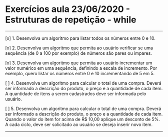 # Exercícios aula 23/06/2020 - Estruturas de repetição - while

_ __
[x] 1. Desenvolva um algoritmo para listar todos os números entre 0 e 10.

[x] 2. Desenvolva um algoritmo que permita ao usuário verificar se uma sequência (de 0 a
100 por exemplo) de números são pares ou impares.

[x] 3. Desenvolva um algoritmo que permita ao usuário incrementar um valor numérico em
uma sequência, definindo a escala de incremento. Por exemplo, quero listar os
números entre 0 e 10 incrementando de 5 em 5.

[ ] 4. Desenvolva um algoritmo para calcular o total de uma compra. Deverá ser informado a
descrição do produto, o preço e a quantidade de cada item. A quantidade de itens a
serem cadastrados deve ser informada pelo usuário.

[ ] 5. Desenvolva um algoritmo para calcular o total de uma compra. Deverá ser informado a
descrição do produto, o preço e a quantidade de cada item. Quando o valor do item
for acima de R$ 10,00 aplique um desconto de 5%. A cada ciclo, deve ser solicitado ao
usuário se deseja inserir novo item.
_ __
